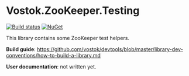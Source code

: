 # Vostok.ZooKeeper.Testing

[![Build status](https://ci.appveyor.com/api/projects/status/github/vostok/zookeeper.testing?svg=true&branch=master)](https://ci.appveyor.com/project/vostok/zookeeper.testing/branch/master)
[![NuGet](https://img.shields.io/nuget/v/Vostok.ZooKeeper.Testing.svg)](https://www.nuget.org/packages/Vostok.ZooKeeper.Testing)

This library contains some ZooKeeper test helpers.


**Build guide**: https://github.com/vostok/devtools/blob/master/library-dev-conventions/how-to-build-a-library.md

**User documentation**: not written yet.